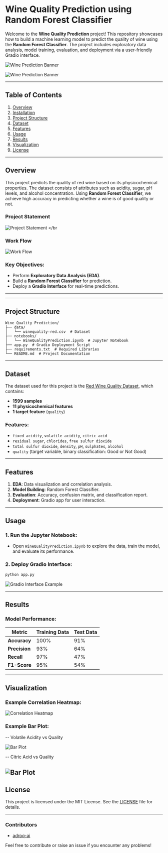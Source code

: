 
# Wine Quality Prediction using Random Forest Classifier

Welcome to the **Wine Quality Prediction** project! This repository showcases how to build a machine learning model to predict the quality of wine using the **Random Forest Classifier**. The project includes exploratory data analysis, model training, evaluation, and deployment via a user-friendly Gradio interface.

![Wine Prediction Banner](https://github.com/user-attachments/assets/acc8bacb-c9ec-43e8-91a9-3f9376464a8b)
</br>


![Wine Prediction Banner](https://github.com/user-attachments/assets/e31f11fe-29d7-4848-92dc-994790cb11e8)
</br>

---

## Table of Contents

1. [Overview](#overview)
2. [Installation](#installation)
3. [Project Structure](#project-structure)
4. [Dataset](#dataset)
5. [Features](#features)
6. [Usage](#usage)
7. [Results](#results)
8. [Visualization](#visualization)
9. [License](#license)

---

## Overview

This project predicts the quality of red wine based on its physicochemical properties. The dataset consists of attributes such as acidity, sugar, pH levels, and alcohol concentration. Using **Random Forest Classifier**, we achieve high accuracy in predicting whether a wine is of good quality or not.

### Project Statement

![Project Statement](https://github.com/user-attachments/assets/e5dc1ebf-fcc9-44a4-8867-ec6abab0e9c0)
</br


### Work Flow

![Work Flow](https://github.com/user-attachments/assets/997ec794-d8b7-4ea0-8440-7594360aca77)
</br>



### Key Objectives:
- Perform **Exploratory Data Analysis (EDA)**.
- Build a **Random Forest Classifier** for prediction.
- Deploy a **Gradio Interface** for real-time predictions.

---

---

## Project Structure

```
Wine Quality Prediction/
├── data/
│   └── winequality-red.csv  # Dataset
├── notebooks/
│   └── WineQualityPrediction.ipynb  # Jupyter Notebook
├── app.py  # Gradio Deployment Script
├── requirements.txt  # Required Libraries
└── README.md  # Project Documentation
```

---

## Dataset

The dataset used for this project is the [Red Wine Quality Dataset](https://archive.ics.uci.edu/ml/datasets/Wine+Quality), which contains:

- **1599 samples**
- **11 physicochemical features**
- **1 target feature** (`quality`)

### Features:
- `fixed acidity`, `volatile acidity`, `citric acid`
- `residual sugar`, `chlorides`, `free sulfur dioxide`
- `total sulfur dioxide`, `density`, `pH`, `sulphates`, `alcohol`
- `quality` (target variable, binary classification: Good or Not Good)

---

## Features

1. **EDA**: Data visualization and correlation analysis.
2. **Model Building**: Random Forest Classifier.
3. **Evaluation**: Accuracy, confusion matrix, and classification report.
4. **Deployment**: Gradio app for user interaction.

---

## Usage

### 1. Run the Jupyter Notebook:
- Open `WineQualityPrediction.ipynb` to explore the data, train the model, and evaluate its performance.

### 2. Deploy Gradio Interface:
   ```bash
   python app.py
   ```
   ![Gradio Interface Example](https://github.com/user-attachments/assets/788fb7ae-ceb1-442d-a97d-68952e599617)


---

## Results

### Model Performance:
| Metric            | Training Data | Test Data |
|-------------------|---------------|-----------|
| **Accuracy**      | 100%          | 91%       |
| **Precision**     | 93%           | 64%       |
| **Recall**        | 97%           | 47%       |
| **F1-Score**      | 95%           | 54%       |

---

## Visualization

### Example Correlation Heatmap:
![Correlation Heatmap](https://github.com/user-attachments/assets/f1eaa9bc-6378-408e-86fc-016e3a21bf43)
</br>

### Example Bar Plot:

-- Volatile Acidity vs Quality

![Bar Plot](https://github.com/user-attachments/assets/663f86e7-98b3-43b6-844f-8d1b25a76eff)
</br>

-- Citric Acid vs Quality

![Bar Plot](https://github.com/user-attachments/assets/fe8a22ed-bc35-4dd0-8193-aac1c31f8cfc)
</br>
---

## License

This project is licensed under the MIT License. See the [LICENSE](LICENSE) file for details.

---

### Contributors

- [adroq-ai](https://github.com/adroq-ai)

Feel free to contribute or raise an issue if you encounter any problems!
